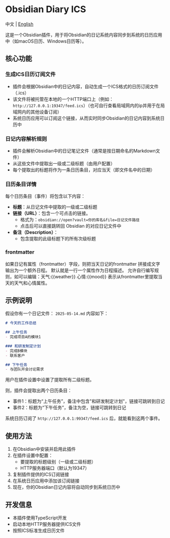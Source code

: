 # Obsidian Diary ICS

中文 | [English](README.md)

这是一个Obsidian插件，用于将Obsidian的日记系统内容同步到系统的日历应用中（如macOS日历、Windows日历等）。

## 核心功能

### 生成ICS日历订阅文件
- 插件会根据Obsidian中的日记内容，自动生成一个ICS格式的日历订阅文件（.ics）
- 该文件将被托管在本地的一个HTTP端口上（例如：`http://127.0.0.1:19347/feed.ics`）（也可自行查看局域网内的ip并用于在局域网内的其他设备订阅）
- 系统日历应用可以订阅这个链接，从而实时同步Obsidian的日记内容到系统日历中

### 日记内容解析规则
- 插件会解析Obsidian中的日记笔记文件（通常是按日期命名的Markdown文件）
- 从这些文件中提取出一级或二级标题（由用户配置）
- 每个提取出的标题将作为一条日历条目，对应当天（即文件名中的日期）

### 日历条目详情
每个日历条目（事件）将包含以下内容：
- **标题**：从日记文件中提取的一级或二级标题
- **链接（URL）**：包含一个可点击的链接。
  - 格式为：`obsidian://open?vault=你的库名&file=日记文件路径`
  - 点击后可以直接跳转回 Obsidian 的对应日记文件中
- **备注（Description）**：
  - 包含提取的此级标题下的所有次级标题

### frontmatter
如果日记有属性（frontmatter）字段，则把当天日记的frontmatter 拼接成文字 输出为一个额外日程。
默认就是一行一个属性作为日程描述。
允许自行编写规则，如可以编辑：天气:{{weather}} 心情:{{mood}} 表示从frontmatter里提取当天的天气和心情属性。


## 示例说明

假设你有一个日记文件： `2025-05-14.md` 内容如下：

```markdown
# 今天的工作总结

## 上午任务
- 完成项目A的模块1

### 和研发制定计划
- 完成B模块
- 联系客户

## 下午任务
- 与团队开会讨论需求
```

用户在插件设置中设置了提取所有二级标题。

则，插件会提取出两个日历条目：

- 事件1：标题为“上午任务”，备注中包含"和研发制定计划"，链接可跳转到日记
- 事件2：标题为“下午任务”，备注为空，链接可跳转到日记

系统日历订阅了 `http://127.0.0.1:99347/feed.ics` 后，就能看到这两个事件。

## 使用方法

1. 在Obsidian中安装并启用此插件
2. 在插件设置中配置：
   - 要提取的标题级别（一级或二级标题）
   - HTTP服务器端口（默认为19347）
3. 复制插件提供的ICS订阅链接
4. 在系统日历应用中添加该订阅链接
5. 现在，你的Obsidian日记内容将自动同步到系统日历中

## 开发信息

- 本插件使用TypeScript开发
- 启动本地HTTP服务器提供ICS文件
- 按照ICS标准生成日历文件
